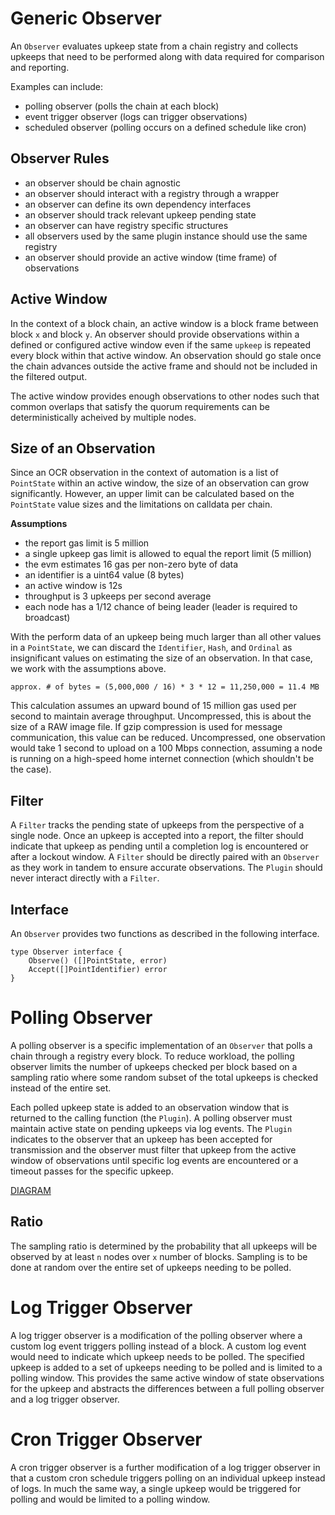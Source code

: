 # Generic Observer
An `Observer` evaluates upkeep state from a chain registry and collects upkeeps
that need to be performed along with data required for comparison and reporting.

Examples can include:
- polling observer (polls the chain at each block)
- event trigger observer (logs can trigger observations)
- scheduled observer (polling occurs on a defined schedule like cron)

## Observer Rules
- an observer should be chain agnostic
- an observer should interact with a registry through a wrapper
- an observer can define its own dependency interfaces
- an observer should track relevant upkeep pending state
- an observer can have registry specific structures
- all observers used by the same plugin instance should use the same registry
- an observer should provide an active window (time frame) of observations

## Active Window
In the context of a block chain, an active window is a block frame between block
`x` and block `y`. An observer should provide observations within a defined or 
configured active window even if the same `upkeep` is repeated every block
within that active window. An observation should go stale once the chain
advances outside the active frame and should not be included in the filtered
output.

The active window provides enough observations to other nodes such that common
overlaps that satisfy the quorum requirements can be deterministically acheived
by multiple nodes.

## Size of an Observation

Since an OCR observation in the context of automation is a list of `PointState`
within an active window, the size of an observation can grow significantly.
However, an upper limit can be calculated based on the `PointState` value sizes
and the limitations on calldata per chain.

**Assumptions**
- the report gas limit is 5 million
- a single upkeep gas limit is allowed to equal the report limit (5 million)
- the evm estimates 16 gas per non-zero byte of data
- an identifier is a uint64 value (8 bytes)
- an active window is 12s
- throughput is 3 upkeeps per second average
- each node has a 1/12 chance of being leader (leader is required to broadcast)

With the perform data of an upkeep being much larger than all other values in
a `PointState`, we can discard the `Identifier`, `Hash`, and `Ordinal` as 
insignificant values on estimating the size of an observation. In that case,
we work with the assumptions above.

```
approx. # of bytes = (5,000,000 / 16) * 3 * 12 = 11,250,000 = 11.4 MB
```

This calculation assumes an upward bound of 15 million gas used per second to
maintain average throughput. Uncompressed, this is about the size of a RAW image
file. If gzip compression is used for message communication, this value can be 
reduced. Uncompressed, one observation would take 1 second to upload on a
100 Mbps connection, assuming a node is running on a high-speed home internet
connection (which shouldn't be the case).

## Filter
A `Filter` tracks the pending state of upkeeps from the perspective of a single
node. Once an upkeep is accepted into a report, the filter should indicate
that upkeep as pending until a completion log is encountered or after a lockout
window. A `Filter` should be directly paired with an `Observer` as they work in
tandem to ensure accurate observations. The `Plugin` should never interact 
directly with a `Filter`.

## Interface
An `Observer` provides two functions as described in the following interface.

```
type Observer interface {
    Observe() ([]PointState, error)
    Accept([]PointIdentifier) error
}
```

# Polling Observer
A polling observer is a specific implementation of an `Observer` that polls a
chain through a registry every block. To reduce workload, the polling observer
limits the number of upkeeps checked per block based on a sampling ratio where
some random subset of the total upkeeps is checked instead of the entire set.

Each polled upkeep state is added to an observation window that is returned to
the calling function (the `Plugin`). A polling observer must maintain active 
state on pending upkeeps via log events. The `Plugin` indicates to the observer
that an upkeep has been accepted for transmission and the observer must filter
that upkeep from the active window of observations until specific log events
are encountered or a timeout passes for the specific upkeep.

[DIAGRAM](./diagrams/POLLINGOBSERVER.md)

## Ratio
The sampling ratio is determined by the probability that all upkeeps will be
observed by at least `n` nodes over `x` number of blocks. Sampling is to be done
at random over the entire set of upkeeps needing to be polled.

# Log Trigger Observer
A log trigger observer is a modification of the polling observer where a custom
log event triggers polling instead of a block. A custom log event would need to
indicate which upkeep needs to be polled. The specified upkeep is added to a
set of upkeeps needing to be polled and is limited to a polling window. This
provides the same active window of state observations for the upkeep and 
abstracts the differences between a full polling observer and a log trigger
observer.

# Cron Trigger Observer
A cron trigger observer is a further modification of a log trigger observer in
that a custom cron schedule triggers polling on an individual upkeep instead of
logs. In much the same way, a single upkeep would be triggered for polling and
would be limited to a polling window. 
